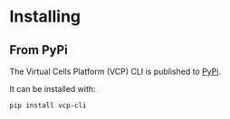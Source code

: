 # Installing

## From PyPi

The Virtual Cells Platform (VCP) CLI is published to [PyPi](https://pypi.org/project/vcp-cli/).

It can be installed with:

```bash
pip install vcp-cli
```